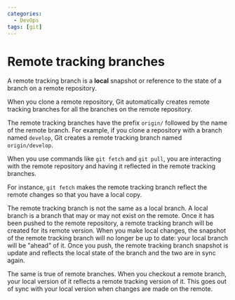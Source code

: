 ```yaml
---
categories:
  - DevOps
tags: [git]
---
```


# Remote tracking branches

A remote tracking branch is a **local** snapshot or reference to the state of a branch on a remote repository.

When you clone a remote repository, Git automatically creates remote tracking branches for all the branches on the remote repository.

The remote tracking branches have the prefix `origin/` followed by the name of the remote branch. For example, if you clone a repository with a branch named `develop`, Git creates a remote tracking branch named `origin/develop`.

When you use commands like `git fetch` and `git pull`, you are interacting with the remote repository and having it reflected in the remote tracking branches.

For instance, `git fetch` makes the remote tracking branch reflect the remote changes so that you have a local copy.

The remote tracking branch is not the same as a local branch. A local branch is a branch that may or may not exist on the remote. Once it has been pushed to the remote repository, a remote tracking branch will be created for its remote version. When you make local changes, the snapshot of the remote tracking branch will no longer be up to date: your local branch will be "ahead" of it. Once you push, the remote tracking branch snapshot is update and reflects the local state of the branch and the two are in sync again.

The same is true of remote branches. When you checkout a remote branch, your local version of it reflects a remote tracking version of it. This goes out of sync with your local version when changes are made on the remote.
